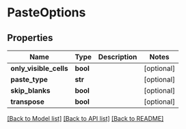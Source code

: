 # PasteOptions

## Properties
Name | Type | Description | Notes
------------ | ------------- | ------------- | -------------
**only_visible_cells** | **bool** |  | [optional] 
**paste_type** | **str** |  | [optional] 
**skip_blanks** | **bool** |  | [optional] 
**transpose** | **bool** |  | [optional] 

[[Back to Model list]](../README.md#documentation-for-models) [[Back to API list]](../README.md#documentation-for-api-endpoints) [[Back to README]](../README.md)


